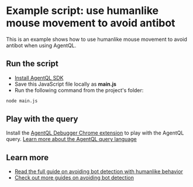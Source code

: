 # Example script: use humanlike mouse movement to avoid antibot

This is an example shows how to use humanlike mouse movement to avoid antibot when using AgentQL.

## Run the script

- [Install AgentQL SDK](https://docs.agentql.com/javascript-sdk/installation)
- Save this JavaScript file locally as **main.js**
- Run the following command from the project's folder:

```bash
node main.js
```

## Play with the query

Install the [AgentQL Debugger Chrome extension](https://docs.agentql.com/installation/chrome-extension-installation) to play with the AgentQL query. [Learn more about the AgentQL query language](https://docs.agentql.com/agentql-query/query-intro)

## Learn more

- [Read the full guide on avoiding bot detection with humanlike behavior](https://docs.agentql.com/avoiding-bot-detection/user-like-behavior)
- [Check out more guides on avoiding bot detection](https://docs.agentql.com/avoiding-bot-detection)
